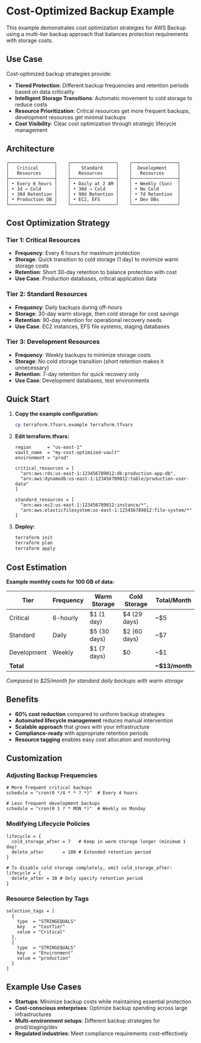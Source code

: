 # Cost-Optimized Backup Example

This example demonstrates cost optimization strategies for AWS Backup using a multi-tier backup approach that balances protection requirements with storage costs.

## Use Case

Cost-optimized backup strategies provide:
- **Tiered Protection**: Different backup frequencies and retention periods based on data criticality
- **Intelligent Storage Transitions**: Automatic movement to cold storage to reduce costs
- **Resource Prioritization**: Critical resources get more frequent backups, development resources get minimal backups
- **Cost Visibility**: Clear cost optimization through strategic lifecycle management

## Architecture

```
┌─────────────────┐    ┌─────────────────┐    ┌─────────────────┐
│   Critical      │    │    Standard     │    │  Development    │
│   Resources     │    │   Resources     │    │   Resources     │
├─────────────────┤    ├─────────────────┤    ├─────────────────┤
│ • Every 6 hours │    │ • Daily at 2 AM │    │ • Weekly (Sun)  │
│ • 1d → Cold     │    │ • 30d → Cold    │    │ • No Cold       │
│ • 30d Retention │    │ • 90d Retention │    │ • 7d Retention  │
│ • Production DB │    │ • EC2, EFS      │    │ • Dev DBs       │
└─────────────────┘    └─────────────────┘    └─────────────────┘
```

## Cost Optimization Strategy

### Tier 1: Critical Resources
- **Frequency**: Every 6 hours for maximum protection
- **Storage**: Quick transition to cold storage (1 day) to minimize warm storage costs
- **Retention**: Short 30-day retention to balance protection with cost
- **Use Case**: Production databases, critical application data

### Tier 2: Standard Resources
- **Frequency**: Daily backups during off-hours
- **Storage**: 30-day warm storage, then cold storage for cost savings
- **Retention**: 90-day retention for operational recovery needs
- **Use Case**: EC2 instances, EFS file systems, staging databases

### Tier 3: Development Resources
- **Frequency**: Weekly backups to minimize storage costs
- **Storage**: No cold storage transition (short retention makes it unnecessary)
- **Retention**: 7-day retention for quick recovery only
- **Use Case**: Development databases, test environments

## Quick Start

1. **Copy the example configuration:**
   ```bash
   cp terraform.tfvars.example terraform.tfvars
   ```

2. **Edit terraform.tfvars:**
   ```hcl
   region      = "us-east-1"
   vault_name  = "my-cost-optimized-vault"
   environment = "prod"

   critical_resources = [
     "arn:aws:rds:us-east-1:123456789012:db:production-app-db",
     "arn:aws:dynamodb:us-east-1:123456789012:table/production-user-data"
   ]

   standard_resources = [
     "arn:aws:ec2:us-east-1:123456789012:instance/*",
     "arn:aws:elasticfilesystem:us-east-1:123456789012:file-system/*"
   ]
   ```

3. **Deploy:**
   ```bash
   terraform init
   terraform plan
   terraform apply
   ```

## Cost Estimation

**Example monthly costs for 100 GB of data:**

| Tier | Frequency | Warm Storage | Cold Storage | Total/Month |
|------|-----------|--------------|--------------|-------------|
| Critical | 6-hourly | $1 (1 day) | $4 (29 days) | ~$5 |
| Standard | Daily | $5 (30 days) | $2 (60 days) | ~$7 |
| Development | Weekly | $1 (7 days) | $0 | ~$1 |
| **Total** | | | | **~$13/month** |

*Compared to $25/month for standard daily backups with warm storage*

## Benefits

- **60% cost reduction** compared to uniform backup strategies
- **Automated lifecycle management** reduces manual intervention
- **Scalable approach** that grows with your infrastructure
- **Compliance-ready** with appropriate retention periods
- **Resource tagging** enables easy cost allocation and monitoring

## Customization

### Adjusting Backup Frequencies
```hcl
# More frequent critical backups
schedule = "cron(0 */4 * * ? *)"  # Every 4 hours

# Less frequent development backups
schedule = "cron(0 1 ? * MON *)"  # Weekly on Monday
```

### Modifying Lifecycle Policies
```hcl
lifecycle = {
  cold_storage_after = 7   # Keep in warm storage longer (minimum 1 day)
  delete_after       = 180 # Extended retention period
}

# To disable cold storage completely, omit cold_storage_after:
lifecycle = {
  delete_after = 30 # Only specify retention period
}
```

### Resource Selection by Tags
```hcl
selection_tags = [
  {
    type  = "STRINGEQUALS"
    key   = "CostTier"
    value = "Critical"
  },
  {
    type  = "STRINGEQUALS"
    key   = "Environment"
    value = "production"
  }
]
```

## Example Use Cases

- **Startups**: Minimize backup costs while maintaining essential protection
- **Cost-conscious enterprises**: Optimize backup spending across large infrastructures
- **Multi-environment setups**: Different backup strategies for prod/staging/dev
- **Regulated industries**: Meet compliance requirements cost-effectively
